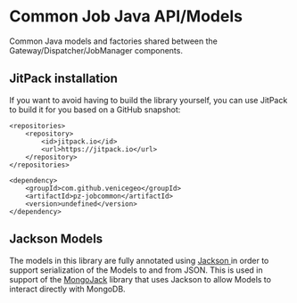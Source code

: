 # Common Job Java API/Models

Common Java models and factories shared between the Gateway/Dispatcher/JobManager components. 

## JitPack installation

If you want to avoid having to build the library yourself, you can use JitPack to build it for you based on a GitHub snapshot:

```
<repositories>
	<repository>
	    <id>jitpack.io</id>
	    <url>https://jitpack.io</url>
	</repository>
</repositories>

<dependency>
    <groupId>com.github.venicegeo</groupId>
    <artifactId>pz-jobcommon</artifactId>
    <version>undefined</version>
</dependency>
``` 

## Jackson Models

The models in this library are fully annotated using [Jackson ](https://github.com/FasterXML/jackson) in order to support serialization of the Models to and from JSON. This is used in support of the [MongoJack](https://github.com/mongojack/mongojack) library that uses Jackson to allow Models to interact directly with MongoDB.
